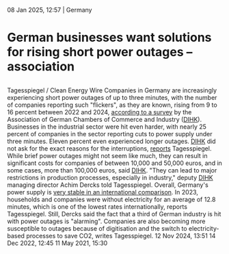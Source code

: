 08 Jan 2025, 12:57
| 
Germany
# German businesses want solutions for rising short power outages – association
## 
Tagesspiegel / Clean Energy Wire
Companies in Germany are increasingly experiencing short power outages of up to three minutes, with the number of companies reporting such "flickers", as they are known, rising from 9 to 16 percent between 2022 and 2024, [according to a survey](https://www.dihk.de/de/aktuelles-und-presse/aktuelle-informationen/unternehmen-leiden-immer-haeufiger-unter-stromausfaellen-127272) by the Association of German Chambers of Commerce and Industry ([DIHK](https://www.cleanenergywire.org/experts/association-german-chambers-commerce-and-industry)).
Businesses in the industrial sector were hit even harder, with nearly 25 percent of companies in the sector reporting cuts to power supply under three minutes. Eleven percent even experienced longer outages. [DIHK](https://www.cleanenergywire.org/experts/association-german-chambers-commerce-and-industry) did not ask for the exact reasons for the interruptions, [reports](https://www.tagesspiegel.de/politik/energie-klima/sorgen-uber-versorgungssicherheit-unternehmen-klagen-uber-kurzzeitige-stromausfalle-12975559.html) Tagesspiegel.
While brief power outages might not seem like much, they can result in significant costs for companies of between 10,000 and 50,000 euros, and in some cases, more than 100,000 euros, said [DIHK](https://www.cleanenergywire.org/experts/association-german-chambers-commerce-and-industry). "They can lead to major restrictions in production processes, especially in industry," deputy [DIHK](https://www.cleanenergywire.org/experts/association-german-chambers-commerce-and-industry) managing director Achim Dercks told Tagesspiegel. 
Overall, Germany's power supply is [very stable in an international comparison](https://www.cleanenergywire.org/news/german-electricity-supply-continued-be-highly-reliable-during-energy-crisis-nuclear-phase-out). In 2023, households and companies were without electricity for an average of 12.8 minutes, which is one of the lowest rates internationally, reports Tagesspiegel. Still, Dercks said the fact that a third of German industry is hit with power outages is "alarming". Companies are also becoming more susceptible to outages because of digitisation and the switch to electricity-based processes to save CO2, writes Tagesspiegel. 
12 Nov 2024, 13:51
14 Dec 2022, 12:45
11 May 2021, 15:30